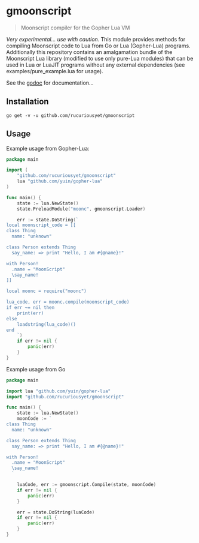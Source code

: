 # gmoonscript
> Moonscript compiler for the Gopher Lua VM

*Very experimental... use with caution.*
This module provides methods for compiling Moonscript code to Lua from Go or Lua (Gopher-Lua) programs. Additionally this repository contains an amalgamation bundle of the Moonscript Lua library (modified to use only pure-Lua modules) that can be used in Lua or LuaJIT programs without any external dependencies (see examples/pure_example.lua for usage).

See the [godoc](https://godoc.org/github.com/cosmotek/gmoonscript) for documentation...

## Installation
`go get -v -u github.com/rucuriousyet/gmoonscript`

## Usage

Example usage from Gopher-Lua:
```go
package main

import (
	"github.com/rucuriousyet/gmoonscript"
	lua "github.com/yuin/gopher-lua"
)

func main() {
	state := lua.NewState()
	state.PreloadModule("moonc", gmoonscript.Loader)

	err := state.DoString(`
local moonscript_code = [[
class Thing
  name: "unknown"

class Person extends Thing
  say_name: => print "Hello, I am #{@name}!"

with Person!
  .name = "MoonScript"
  \say_name!
]]

local moonc = require("moonc")

lua_code, err = moonc.compile(moonscript_code)
if err ~= nil then
	print(err)
else
	loadstring(lua_code)()
end
	`)
	if err != nil {
		panic(err)
	}
}
```

Example usage from Go
```go
package main

import lua "github.com/yuin/gopher-lua"
import "github.com/rucuriousyet/gmoonscript"

func main() {
	state := lua.NewState()
	moonCode := `
class Thing
  name: "unknown"

class Person extends Thing
  say_name: => print "Hello, I am #{@name}!"

with Person!
  .name = "MoonScript"
  \say_name!
  `

	luaCode, err := gmoonscript.Compile(state, moonCode)
	if err != nil {
		panic(err)
	}

	err = state.DoString(luaCode)
	if err != nil {
		panic(err)
	}
}
```
